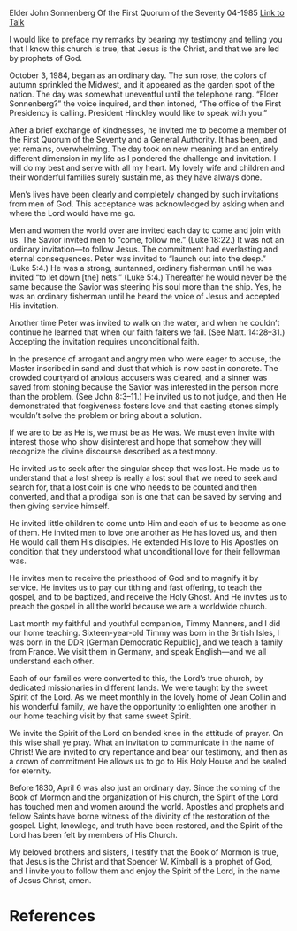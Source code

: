 Elder John Sonnenberg
Of the First Quorum of the Seventy
04-1985
[Link to Talk](https://www.churchofjesuschrist.org/study/general-conference/1985/04/the-invitation-of-the-master?lang=eng)

I would like to preface my remarks by bearing my testimony and telling you that I know this church is true, that Jesus is the Christ, and that we are led by prophets of God.

October 3, 1984, began as an ordinary day. The sun rose, the colors of autumn sprinkled the Midwest, and it appeared as the garden spot of the nation. The day was somewhat uneventful until the telephone rang. “Elder Sonnenberg?” the voice inquired, and then intoned, “The office of the First Presidency is calling. President Hinckley would like to speak with you.”

After a brief exchange of kindnesses, he invited me to become a member of the First Quorum of the Seventy and a General Authority. It has been, and yet remains, overwhelming. The day took on new meaning and an entirely different dimension in my life as I pondered the challenge and invitation. I will do my best and serve with all my heart. My lovely wife and children and their wonderful families surely sustain me, as they have always done.

Men’s lives have been clearly and completely changed by such invitations from men of God. This acceptance was acknowledged by asking when and where the Lord would have me go.

Men and women the world over are invited each day to come and join with us. The Savior invited men to “come, follow me.” (Luke 18:22.) It was not an ordinary invitation—to follow Jesus. The commitment had everlasting and eternal consequences. Peter was invited to “launch out into the deep.” (Luke 5:4.) He was a strong, suntanned, ordinary fisherman until he was invited “to let down [the] nets.” (Luke 5:4.) Thereafter he would never be the same because the Savior was steering his soul more than the ship. Yes, he was an ordinary fisherman until he heard the voice of Jesus and accepted His invitation.

Another time Peter was invited to walk on the water, and when he couldn’t continue he learned that when our faith falters we fail. (See Matt. 14:28–31.) Accepting the invitation requires unconditional faith.

In the presence of arrogant and angry men who were eager to accuse, the Master inscribed in sand and dust that which is now cast in concrete. The crowded courtyard of anxious accusers was cleared, and a sinner was saved from stoning because the Savior was interested in the person more than the problem. (See John 8:3–11.) He invited us to not judge, and then He demonstrated that forgiveness fosters love and that casting stones simply wouldn’t solve the problem or bring about a solution.

If we are to be as He is, we must be as He was. We must even invite with interest those who show disinterest and hope that somehow they will recognize the divine discourse described as a testimony.

He invited us to seek after the singular sheep that was lost. He made us to understand that a lost sheep is really a lost soul that we need to seek and search for, that a lost coin is one who needs to be counted and then converted, and that a prodigal son is one that can be saved by serving and then giving service himself.

He invited little children to come unto Him and each of us to become as one of them. He invited men to love one another as He has loved us, and then He would call them His disciples. He extended His love to His Apostles on condition that they understood what unconditional love for their fellowman was.

He invites men to receive the priesthood of God and to magnify it by service. He invites us to pay our tithing and fast offering, to teach the gospel, and to be baptized, and receive the Holy Ghost. And He invites us to preach the gospel in all the world because we are a worldwide church.

Last month my faithful and youthful companion, Timmy Manners, and I did our home teaching. Sixteen-year-old Timmy was born in the British Isles, I was born in the DDR [German Democratic Republic], and we teach a family from France. We visit them in Germany, and speak English—and we all understand each other.

Each of our families were converted to this, the Lord’s true church, by dedicated missionaries in different lands. We were taught by the sweet Spirit of the Lord. As we meet monthly in the lovely home of Jean Collin and his wonderful family, we have the opportunity to enlighten one another in our home teaching visit by that same sweet Spirit.

We invite the Spirit of the Lord on bended knee in the attitude of prayer. On this wise shall ye pray. What an invitation to communicate in the name of Christ! We are invited to cry repentance and bear our testimony, and then as a crown of commitment He allows us to go to His Holy House and be sealed for eternity.

Before 1830, April 6 was also just an ordinary day. Since the coming of the Book of Mormon and the organization of His church, the Spirit of the Lord has touched men and women around the world. Apostles and prophets and fellow Saints have borne witness of the divinity of the restoration of the gospel. Light, knowlege, and truth have been restored, and the Spirit of the Lord has been felt by members of His Church.

My beloved brothers and sisters, I testify that the Book of Mormon is true, that Jesus is the Christ and that Spencer W. Kimball is a prophet of God, and I invite you to follow them and enjoy the Spirit of the Lord, in the name of Jesus Christ, amen.

# References
